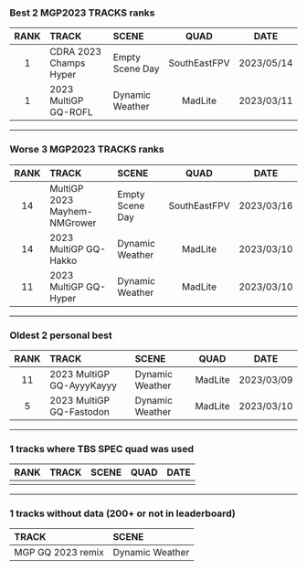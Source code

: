 ### Best 2 MGP2023 TRACKS ranks
|RANK|TRACK|SCENE|QUAD|DATE|
|:---:|:---|:---|:---:|:---:|
|1|CDRA 2023  Champs Hyper|Empty Scene Day|SouthEastFPV|2023/05/14|
|1|2023 MultiGP GQ-ROFL|Dynamic Weather|MadLite|2023/03/11|
---
### Worse 3 MGP2023 TRACKS ranks
|RANK|TRACK|SCENE|QUAD|DATE|
|:---:|:---|:---|:---:|:---:|
|14|MultiGP 2023 Mayhem-NMGrower|Empty Scene Day|SouthEastFPV|2023/03/16|
|14|2023 MultiGP GQ-Hakko|Dynamic Weather|MadLite|2023/03/10|
|11|2023 MultiGP GQ-Hyper|Dynamic Weather|MadLite|2023/03/10|
---
### Oldest 2 personal best
|RANK|TRACK|SCENE|QUAD|DATE|
|:---:|:---|:---|:---:|:---:|
|11|2023 MultiGP GQ-AyyyKayyy|Dynamic Weather|MadLite|2023/03/09|
|5|2023 MultiGP GQ-Fastodon|Dynamic Weather|MadLite|2023/03/10|
---
### 1 tracks where TBS SPEC quad was used
|RANK|TRACK|SCENE|QUAD|DATE|
|:---:|:---|:---|:---:|:---:|
||||||
---
### 1 tracks without data (200+ or not in leaderboard)
|TRACK|SCENE|
|:---|:---|
|MGP GQ 2023 remix|Dynamic Weather|
